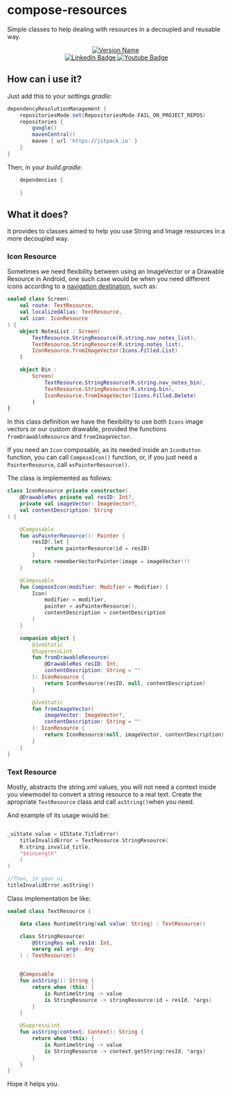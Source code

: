 # compose-resources
Simple classes to help dealing with resources in a decoupled and reusable way.

<div id="header" align="center">
  <a href="https://jitpack.io/#ygorluizfrazao/compose-resources"><img src="(https://jitpack.io/v/ygorluizfrazao/compose-resources.svg" alt="Version Name"/></a>
  <img src="https://komarev.com/ghpvc/?username=ygorluizfrazao&style=flat-square&color=blue" alt=""/>
</div>
<div id="badges" align="center">
  <a href="https://www.linkedin.com/in/ygorluizfrazao/">
    <img src="https://img.shields.io/badge/LinkedIn-blue?style=flat&logo=linkedin&logoColor=white" alt="LinkedIn Badge"/>
  </a>
  <a href="https://ko-fi.com/ygorfrazao">
    <img src="https://img.shields.io/badge/Kofi-blue?style=flat&logo=kofi&logoColor=white" alt="Youtube Badge"/>
  </a>
</div>

## How can i use it?

Just add this to your *settings.gradle*:

```groovy
dependencyResolutionManagement {
    repositoriesMode.set(RepositoriesMode.FAIL_ON_PROJECT_REPOS)
    repositories {
        google()
        mavenCentral()
        maven { url 'https://jitpack.io' }
    }
}
```

Then, in your *build.gradle*:

```groovy
	dependencies {
  
	}
```

## What it does?

It provides to classes aimed to help you use String and Image resources in a more decoupled way.

### Icon Resource

Sometimes we need flexibility between using an ImageVector or a Drawable Resource in Android, one such case would be when you need different icons according to a [navigation destination]([https://developer.android.com/guide/navigation?gclid=Cj0KCQjwiZqhBhCJARIsACHHEH_PTv5kYGJrxhDS_lN8-puXUyfGclFI89hXe7FZHcxIE3HvfjZ1gFkaApm9EALw_wcB&gclsrc=aw.ds]), such as:

```kotlin
sealed class Screen(
    val route: TextResource,
    val localizedAlias: TextResource,
    val icon: IconResource
) {
    object NotesList : Screen(
        TextResource.StringResource(R.string.nav_notes_list),
        TextResource.StringResource(R.string.notes_list),
        IconResource.fromImageVector(Icons.Filled.List)
    )

    object Bin :
        Screen(
            TextResource.StringResource(R.string.nav_notes_bin),
            TextResource.StringResource(R.string.bin),
            IconResource.fromImageVector(Icons.Filled.Delete)
        )
}
```

In this class definition we have the flexibility to use both `Icons` image vectors or our custom drawable, provided the functions `fromDrawableResource` and `fromImageVector`.

If you need an `Icon` composable, as its needed inside an `IconButton` function, you can call `ComposeIcon()` function, or, if you just need a `PainterResource`, call `asPainterResource()`.

The class is implemented as follows:

```kotlin
class IconResource private constructor(
    @DrawableRes private val resID: Int?,
    private val imageVector: ImageVector?,
    val contentDescription: String
) {

    @Composable
    fun asPainterResource(): Painter {
        resID?.let {
            return painterResource(id = resID)
        }
        return rememberVectorPainter(image = imageVector!!)
    }

    @Composable
    fun ComposeIcon(modifier: Modifier = Modifier) {
        Icon(
            modifier = modifier,
            painter = asPainterResource(),
            contentDescription = contentDescription
        )
    }

    companion object {
        @JvmStatic
        @SuppressLint
        fun fromDrawableResource(
            @DrawableRes resID: Int,
            contentDescription: String = ""
        ): IconResource {
            return IconResource(resID, null, contentDescription)
        }

        @JvmStatic
        fun fromImageVector(
            imageVector: ImageVector?,
            contentDescription: String = ""
        ): IconResource {
            return IconResource(null, imageVector, contentDescription)
        }
    }
}
```

### Text Resource

Mostly, abstracts the string.xml values, you will not need a context inside you viewmodel to convert a string resource to a real text. Create the apropriate `TextResource` class and call `asString()`when you need.

And example of its usage would be:

```kotlin

_uiState.value = UIState.TitleError(
    titleInvalidError = TextResource.StringResource(
	R.string.invalid_title,
	"$minLength"
    )
)

//Then, in your ui
titleInvalidError.asString()

```

Class implementation be like:

```kotlin
sealed class TextResource {

    data class RuntimeString(val value: String) : TextResource()

    class StringResource(
        @StringRes val resId: Int,
        vararg val args: Any
    ) : TextResource()


    @Composable
    fun asString(): String {
        return when (this) {
            is RuntimeString -> value
            is StringResource -> stringResource(id = resId, *args)
        }
    }

    @SuppressLint
    fun asString(context: Context): String {
        return when (this) {
            is RuntimeString -> value
            is StringResource -> context.getString(resId, *args)
        }
    }
}
```

Hope it helps you.
